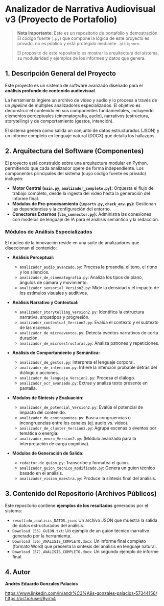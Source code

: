 # Analizador de Narrativa Audiovisual v3 (Proyecto de Portafolio)

> **Nota Importante:** Este es un repositorio de portafolio y demostración. El código fuente (`.py`) que compone la lógica de este proyecto es privado, no es público y está protegido mediante `.gitignore`. 
>
> El propósito de este repositorio es mostrar la arquitectura del sistema, su modularidad y ejemplos de los informes y datos que genera.

## 1. Descripción General del Proyecto

Este proyecto es un sistema de software avanzado diseñado para el **análisis profundo de contenido audiovisual**.

La herramienta ingiere un archivo de video y audio y lo procesa a través de un *pipeline* de múltiples analizadores especializados. El objetivo es deconstruir el contenido en sus componentes fundamentales, incluyendo elementos perceptuales (cinematografía, audio), narrativos (estructura, storytelling) y de comportamiento (gestos, intención).

El sistema genera como salida un conjunto de datos estructurados (JSON) y un informe completo en lenguaje natural (DOCX) que detalla los hallazgos.

## 2. Arquitectura del Software (Componentes)

El proyecto está construido sobre una arquitectura modular en Python, permitiendo que cada analizador opere de forma independiente. Los componentes principales del sistema (cuyo código fuente es privado) incluyen:

* **Motor Central (`main.py`, `analizador_completo.py`):** Orquesta el flujo de trabajo completo, desde la ingesta del video hasta la generación del informe final.
* **Módulos de Pre-procesamiento (`imports.py`, `check_env.py`):** Gestionan las dependencias y la configuración del entorno.
* **Conectores Externos (`llm_connector.py`):** Administra las conexiones con modelos de lenguaje de IA para el análisis semántico y la redacción.

### Módulos de Análisis Especializados

El núcleo de la innovación reside en una suite de analizadores que diseccionan el contenido:

* **Análisis Perceptual:**
    * `analizador_audio_avanzado.py`: Procesa la prosodia, el tono, el ritmo y los silencios.
    * `analizador_de_cinematografia.py`: Analiza los tipos de plano, ángulos de cámara y movimiento.
    * `analizador_sensorial_Version2.py`: Mide la densidad y el impacto de los estímulos visuales y auditivos.

* **Análisis Narrativo y Contextual:**
    * `analizador_storytelling_Version2.py`: Identifica la estructura narrativa, arquetipos y progresión.
    * `analizador_contextual_Version2.py`: Evalúa el contexto y el subtexto de las escenas.
    * `analizador_de_microeventos.py`: Detecta eventos narrativos de corta duración.
    * `analizador_de_microestructuras.py`: Analiza patrones y repeticiones.

* **Análisis de Comportamiento y Semántica:**
    * `analizador_de_gestos.py`: Interpreta el lenguaje corporal.
    * `analizador_de_intencion.py`: Infiere la intención probable detrás del diálogo o acciones.
    * `analizador_de_lenguaje_Version2.py`: Procesa el diálogo.
    * `analizador_ocr_avanzado.py`: Extrae y analiza texto presente en pantalla.

* **Módulos de Síntesis y Evaluación:**
    * `analizador_de_potencial_Version2.py`: Evalúa el potencial de impacto del contenido.
    * `analizador_de_contrapuntos.py`: Busca congruencias o incongruencias entre los canales (ej. audio vs. video).
    * `analizador_de_cluster_Version2.py`: Agrupa escenas o eventos por temática o energía.
    * `analizador_neuro_Version2.py`: (Módulo avanzado para la interpretación de carga cognitiva).

* **Módulos de Generación de Salida:**
    * `redactor_de_guion.py`: Transcribe y formatea el guion.
    * `analizador_guion_tecnico_modificado.py`: Genera un guion técnico basado en el análisis.
    * `analizador_vision_maestra.py`: Produce la síntesis final del análisis.

## 3. Contenido del Repositorio (Archivos Públicos)

Este repositorio contiene **ejemplos de los resultados** generados por el sistema:

* `resultado_analisis_DATOS.json`: Un archivo JSON que muestra la salida de datos estructurados del análisis.
* `Download (55)_GUION.txt`: Un ejemplo de un guion técnico-narrativo generado por la herramienta.
* `Download (56)_ANALISIS_COMPLETO.docx`: Un informe final completo (formato Word) que presenta la síntesis del análisis en lenguaje natural.
* `Download (57)_ANALISIS_COMPLETO.docx`: Un segundo ejemplo de informe final.

## 4. Autor

**Andrés Eduardo Gonzales Palacios**

https://www.linkedin.com/in/andr%C3%A9s-gonzales-palacios-57344156/
https://osf.io/user/8yrm4